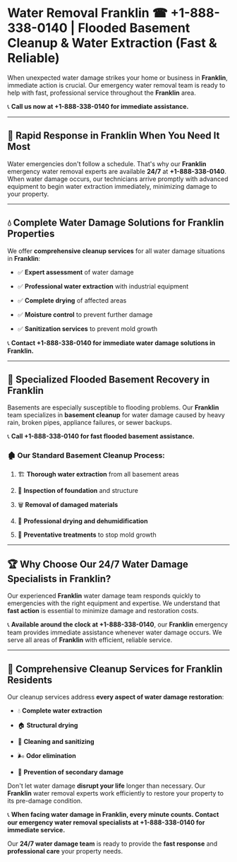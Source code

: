# Water Removal Franklin ☎ +1-888-338-0140 | Flooded Basement Cleanup & Water Extraction (Fast & Reliable)

When unexpected water damage strikes your home or business in **Franklin**, immediate action is crucial. Our emergency water removal team is ready to help with fast, professional service throughout the **Franklin** area. 

📞 **Call us now at +1-888-338-0140 for immediate assistance.**
---
## 🚀 Rapid Response in Franklin When You Need It Most
Water emergencies don't follow a schedule. That's why our **Franklin** emergency water removal experts are available **24/7** at **+1-888-338-0140**. When water damage occurs, our technicians arrive promptly with advanced equipment to begin water extraction immediately, minimizing damage to your property.
---
## 💧 Complete Water Damage Solutions for Franklin Properties
We offer **comprehensive cleanup services** for all water damage situations in **Franklin**:
- ✅ **Expert assessment** of water damage  
- ✅ **Professional water extraction** with industrial equipment  
- ✅ **Complete drying** of affected areas  
- ✅ **Moisture control** to prevent further damage  
- ✅ **Sanitization services** to prevent mold growth  
📞 **Contact +1-888-338-0140 for immediate water damage solutions in Franklin.**
---
## 🌊 Specialized Flooded Basement Recovery in Franklin
Basements are especially susceptible to flooding problems. Our **Franklin** team specializes in **basement cleanup** for water damage caused by heavy rain, broken pipes, appliance failures, or sewer backups. 
📞 **Call +1-888-338-0140 for fast flooded basement assistance.**
### 🏚️ Our Standard Basement Cleanup Process:
1. 🏗️ **Thorough water extraction** from all basement areas  
2. 🔎 **Inspection of foundation** and structure  
3. 🗑️ **Removal of damaged materials**  
4. 💨 **Professional drying and dehumidification**  
5. 🚫 **Preventative treatments** to stop mold growth  
---
## 🏆 Why Choose Our 24/7 Water Damage Specialists in Franklin?
Our experienced **Franklin** water damage team responds quickly to emergencies with the right equipment and expertise. We understand that **fast action** is essential to minimize damage and restoration costs.
📞 **Available around the clock at +1-888-338-0140**, our **Franklin** emergency team provides immediate assistance whenever water damage occurs. We serve all areas of **Franklin** with efficient, reliable service.
---
## 🧹 Comprehensive Cleanup Services for Franklin Residents
Our cleanup services address **every aspect of water damage restoration**:
- 💧 **Complete water extraction**  
- 🏠 **Structural drying**  
- 🧼 **Cleaning and sanitizing**  
- 🌬️ **Odor elimination**  
- 🚫 **Prevention of secondary damage**  
Don't let water damage **disrupt your life** longer than necessary. Our **Franklin** water removal experts work efficiently to restore your property to its pre-damage condition.
📞 **When facing water damage in Franklin, every minute counts. Contact our emergency water removal specialists at +1-888-338-0140 for immediate service.**
Our **24/7 water damage team** is ready to provide the **fast response** and **professional care** your property needs.
